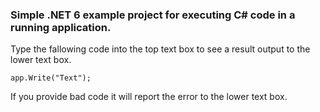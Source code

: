 ﻿### Simple .NET 6 example project for executing C# code in a running application.

Type the fallowing code into the top text box to see a result output to the lower text box.

    app.Write("Text");

If you provide bad code it will report the error to the lower text box.

